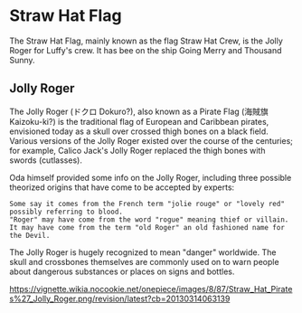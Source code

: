 # Straw Hat Flag

The Straw Hat Flag, mainly known as the flag Straw Hat Crew, is the Jolly Roger for Luffy's crew. It has bee on the ship Going Merry and Thousand Sunny. 

## Jolly Roger
The Jolly Roger (ドクロ Dokuro?), also known as a Pirate Flag (海賊旗 Kaizoku-ki?) is the traditional flag of European and Caribbean pirates, envisioned today as a skull over crossed thigh bones on a black field. Various versions of the Jolly Roger existed over the course of the centuries; for example, Calico Jack's Jolly Roger replaced the thigh bones with swords (cutlasses).

Oda himself provided some info on the Jolly Roger, including three possible theorized origins that have come to be accepted by experts:

    Some say it comes from the French term "jolie rouge" or "lovely red" possibly referring to blood.
    "Roger" may have come from the word "rogue" meaning thief or villain.
    It may have come from the term "old Roger" an old fashioned name for the Devil. 

The Jolly Roger is hugely recognized to mean "danger" worldwide. The skull and crossbones themselves are commonly used on to warn people about dangerous substances or places on signs and bottles. 


https://vignette.wikia.nocookie.net/onepiece/images/8/87/Straw_Hat_Pirates%27_Jolly_Roger.png/revision/latest?cb=20130314063139

